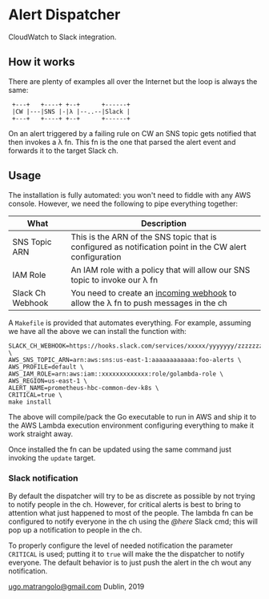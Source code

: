 # Alert Dispatcher

CloudWatch to Slack integration.

## How it works

There are plenty of examples all over the Internet but the loop is
always the same:

     +---+   +----+ +--+      +------+
     |CW |---|SNS |-|λ |--..--|Slack |
     +---+   +----+ +--+      +------+

On an alert triggered by a failing rule on CW an SNS topic gets
notified that then invokes a λ fn. This fn is the one that parsed the
alert event and forwards it to the target Slack ch.

## Usage

The installation is fully automated: you won't need to fiddle with any
AWS console. However, we need the following to pipe everything
together:

| What | Description |
|------|-------------|
| SNS Topic ARN | This is the ARN of the SNS topic that is configured as notification point in the CW alert configuration |
| IAM Role | An IAM role with a policy that will allow our SNS topic to invoke our λ fn |
| Slack Ch Webhook | You need to create an [incoming webhook](https://api.slack.com/incoming-webhooks) to allow the λ fn to push messages in the ch |

A `Makefile` is provided that automates everything. For example,
assuming we have all the above we can install the function with:

```
SLACK_CH_WEBHOOK=https://hooks.slack.com/services/xxxxx/yyyyyyy/zzzzzzzzzzzzzzzzzz \
AWS_SNS_TOPIC_ARN=arn:aws:sns:us-east-1:aaaaaaaaaaaa:foo-alerts \
AWS_PROFILE=default \
AWS_IAM_ROLE=arn:aws:iam::xxxxxxxxxxxxx:role/golambda-role \
AWS_REGION=us-east-1 \
ALERT_NAME=prometheus-hbc-common-dev-k8s \
CRITICAL=true \
make install
```

The above will compile/pack the Go executable to run in AWS and ship
it to the AWS Lambda execution environment configuring everything to
make it work straight away.

Once installed the fn can be updated using the same command just
invoking the `update` target.

### Slack notification

By default the dispatcher will try to be as discrete as possible by
not trying to notify people in the ch. However, for critical alerts is
best to bring to attention what just happened to most of the
people. The lambda fn can be configured to notify everyone in the ch
using the *@here* Slack cmd; this will pop up a notification to people
in the ch.

To properly configure the level of needed notification the parameter
`CRITICAL` is used; putting it to `true` will make the the dispatcher
to notify everyone. The default behavior is to just push the alert in
the ch wout any notification.

ugo.matrangolo@gmail.com
Dublin, 2019
